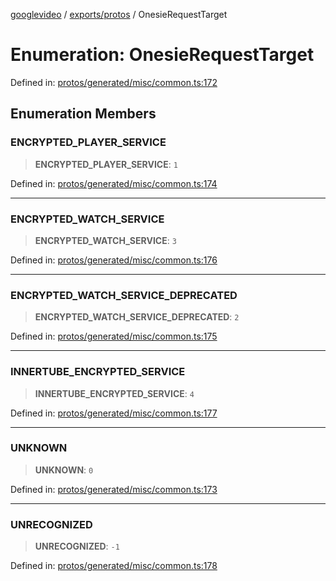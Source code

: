 [googlevideo](../../../README.md) / [exports/protos](../README.md) / OnesieRequestTarget

# Enumeration: OnesieRequestTarget

Defined in: [protos/generated/misc/common.ts:172](https://github.com/LuanRT/googlevideo/blob/5b84100979befab767d819a9606dde964d469341/protos/generated/misc/common.ts#L172)

## Enumeration Members

### ENCRYPTED\_PLAYER\_SERVICE

> **ENCRYPTED\_PLAYER\_SERVICE**: `1`

Defined in: [protos/generated/misc/common.ts:174](https://github.com/LuanRT/googlevideo/blob/5b84100979befab767d819a9606dde964d469341/protos/generated/misc/common.ts#L174)

***

### ENCRYPTED\_WATCH\_SERVICE

> **ENCRYPTED\_WATCH\_SERVICE**: `3`

Defined in: [protos/generated/misc/common.ts:176](https://github.com/LuanRT/googlevideo/blob/5b84100979befab767d819a9606dde964d469341/protos/generated/misc/common.ts#L176)

***

### ENCRYPTED\_WATCH\_SERVICE\_DEPRECATED

> **ENCRYPTED\_WATCH\_SERVICE\_DEPRECATED**: `2`

Defined in: [protos/generated/misc/common.ts:175](https://github.com/LuanRT/googlevideo/blob/5b84100979befab767d819a9606dde964d469341/protos/generated/misc/common.ts#L175)

***

### INNERTUBE\_ENCRYPTED\_SERVICE

> **INNERTUBE\_ENCRYPTED\_SERVICE**: `4`

Defined in: [protos/generated/misc/common.ts:177](https://github.com/LuanRT/googlevideo/blob/5b84100979befab767d819a9606dde964d469341/protos/generated/misc/common.ts#L177)

***

### UNKNOWN

> **UNKNOWN**: `0`

Defined in: [protos/generated/misc/common.ts:173](https://github.com/LuanRT/googlevideo/blob/5b84100979befab767d819a9606dde964d469341/protos/generated/misc/common.ts#L173)

***

### UNRECOGNIZED

> **UNRECOGNIZED**: `-1`

Defined in: [protos/generated/misc/common.ts:178](https://github.com/LuanRT/googlevideo/blob/5b84100979befab767d819a9606dde964d469341/protos/generated/misc/common.ts#L178)
